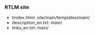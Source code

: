 ### RTLM site
* tindex.html: site/main/templates/main/
* description_en.txt: main/
* links_en.txt: main/